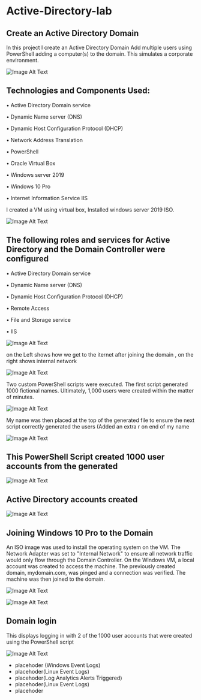 # Active-Directory-lab

## Create an Active Directory Domain


In this project I create an Active Directory Domain
Add multiple users using PowerShell adding a  computer(s) to the domain.  This simulates a corporate environment.



![Image Alt Text](https://i.ibb.co/8jLNRgP/AD-PROJECT.jpg)




## Technologies and Components Used:


•	Active Directory Domain service

•	Dynamic Name server (DNS)

•	Dynamic Host Configuration Protocol (DHCP)

•	Network Address Translation

•	PowerShell 

•	Oracle Virtual Box

•	Windows server 2019

•	Windows 10 Pro

•	Internet Information Service IIS



I created a VM using virtual box, Installed windows server 2019 ISO. 

![Image Alt Text](https://i.ibb.co/NCW0DTt/ISO-SERVER2019.png)



## The following roles and services for Active Directory and the Domain Controller were configured



•	Active Directory Domain service

•	Dynamic Name server (DNS)

•	Dynamic Host Configuration Protocol (DHCP)

•	Remote Access

•	File and Storage service

•	IIS 


![Image Alt Text](https://i.ibb.co/yN62tfK/Server-roles.png)





on the Left shows how we get to the iternet after joining the domain ,  on the right shows internal network


![Image Alt Text](https://i.ibb.co/wzYF07M/server-netork-adapters.png)




Two custom PowerShell scripts were executed. The first script generated 1000 fictional names. Ultimately, 1,000 users were created within the matter of minutes.



![Image Alt Text](https://i.ibb.co/PMZYt9B/generate-random-names-PS.png)







My name was then placed at the top of the generated file to ensure the next script correctly generated the users (Added an extra r on end of my name 

![Image Alt Text](https://i.ibb.co/RbSKbQD/namestxt.png)




## This PowerShell Script created 1000 user accounts from the generated 


![Image Alt Text](https://i.ibb.co/1vHgCtZ/Create-AD-accounts.png)


## Active Directory accounts created 

![Image Alt Text](https://i.ibb.co/WxYLv0s/Active-Directory.png)


## Joining Windows 10 Pro to the Domain

 An ISO image was used to install the operating system on the VM. The Network Adapter was set to "Internal Network" to ensure all network traffic would only flow through the Domain Controller. On the Windows VM, a local account was created to access the machine. The previously created domain, mydomain.com, was pinged and a connection was verified. The machine was then joined to the domain.

![Image Alt Text](https://i.ibb.co/yq5sf6f/WIN-10-JOINED.png)


![Image Alt Text](https://i.ibb.co/hC8s3cB/WIN-10-iu-dhcp.png)


## Domain login 
This displays logging in with 2  of the 1000 user accounts that were 
created using the PowerShell script




![Image Alt Text](https://i.ibb.co/sPJBfMg/domain-login.png)












- placehoder (Windows Event Logs)
- placehoder(Linux Event Logs)
- placehoder(Log Analytics Alerts Triggered)
- placehoder(Linux Event Logs)
- placehoder
